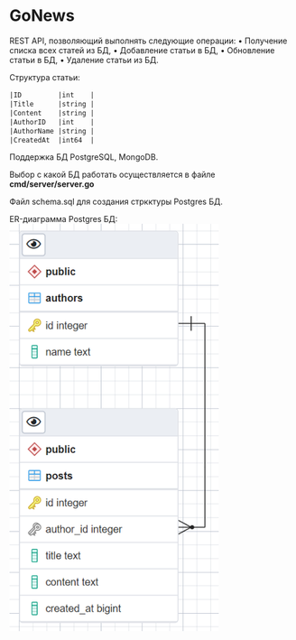 # GoNews

REST API, позволяющий выполнять следующие операции: 
    • Получение списка всех статей из БД, 
    • Добавление статьи в БД, 
    • Обновление статьи в БД, 
    • Удаление статьи из БД.

Структура статьи:

	|ID         |int	|
	|Title      |string	|
	|Content    |string	|
	|AuthorID   |int	|
	|AuthorName |string	|
	|CreatedAt  |int64 	|

Поддержка БД PostgreSQL, MongoDB.

Выбор с какой БД работать осуществляется в файле **cmd/server/server.go**

Файл schema.sql для создания стркктуры Postgres БД.

ER-диаграмма Postgres БД:
![Alt text](ER.PNG)